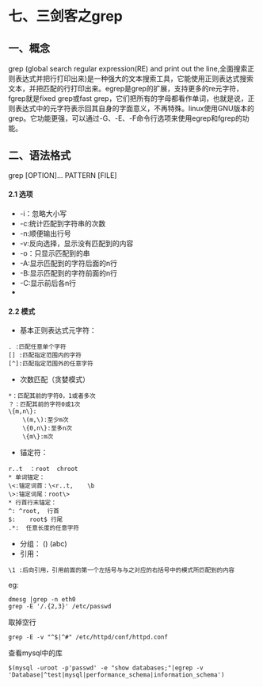 # 七、三剑客之grep

## 一、概念

grep (global search regular expression(RE) and print out the line,全面搜索正则表达式并把行打印出来)是一种强大的文本搜索工具，它能使用正则表达式搜索文本，并把匹配的行打印出来。egrep是grep的扩展，支持更多的re元字符， fgrep就是fixed grep或fast grep，它们把所有的字母都看作单词，也就是说，正则表达式中的元字符表示回其自身的字面意义，不再特殊。linux使用GNU版本的grep。它功能更强，可以通过-G、-E、-F命令行选项来使用egrep和fgrep的功能。

## 二、语法格式

grep [OPTION]... PATTERN [FILE]

#### 2.1 选项

* -i：忽略大小写
* -c:统计匹配到字符串的次数
* -n:顺便输出行号
* -v:反向选择，显示没有匹配到的内容
* -o：只显示匹配到的串 
* -A:显示匹配到的字符后面的n行
* -B:显示匹配到的字符前面的n行
* -C:显示前后各n行
* 
#### 2.2 模式

* 基本正则表达式元字符：

```
. :匹配任意单个字符
[] :匹配指定范围内的字符
[^]:匹配指定范围外的任意字符
```

* 次数匹配（贪婪模式）

```
*：匹配其前的字符0，1或者多次
？：匹配其前的字符0或1次
\{m,n\}:
    \(m,\):至少m次
    \{0,n\}:至多n次
    \{m\}:m次
```

* 锚定符：

```
r..t  ：root  chroot
* 单词锚定：
\<:锚定词首：\<r..t,    \b
\>:锚定词尾：root\>
* 行首行末锚定：
^: ^root,  行首
$:    root$ 行尾
.*:  任意长度的任意字符
```

* 分组：
\(\)
\(abc\)
* 引用：

```
\1 :后向引用，引用前面的第一个左括号与与之对应的右括号中的模式所匹配到的内容

```

eg:

```
dmesg |grep -n eth0
grep -E '/.{2,3}' /etc/passwd
```

取掉空行

```
grep -E -v "^$|^#" /etc/httpd/conf/httpd.conf
```

查看mysql中的库

```
$(mysql -uroot -p'passwd' -e "show databases;"|egrep -v 'Database|^test|mysql|performance_schema|information_schema')
```